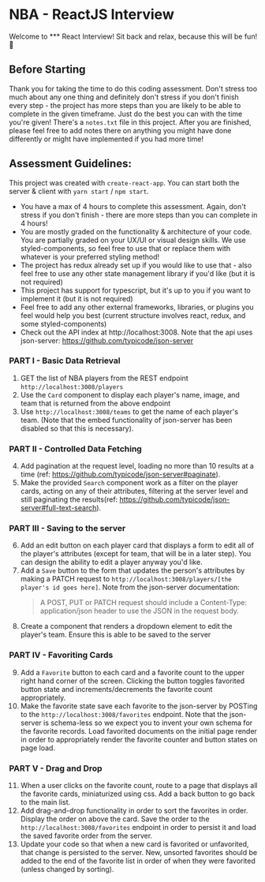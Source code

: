 # NBA - ReactJS Interview

Welcome to *** React Interview! Sit back and relax, because this will be fun! 🍿

## Before Starting

Thank you for taking the time to do this coding assessment. Don't stress too much about any one thing and definitely don't stress if you don't finish every step - the project has more steps than you are likely to be able to complete in the given timeframe. Just do the best you can with the time you're given! There's a `notes.txt` file in this project. After you are finished, please feel free to add notes there on anything you might have done differently or might have implemented if you had more time!

## Assessment Guidelines:

This project was created with `create-react-app`. You can start both the server & client with `yarn start` / `npm start`.

- You have a max of 4 hours to complete this assessment. Again, don't stress if you don't finish - there are more steps than you can complete in 4 hours!
- You are mostly graded on the functionality & architecture of your code. You are partially graded on your UX/UI or visual design skills. We use styled-components, so feel free to use that or replace them with whatever is your preferred styling method!
- The project has redux already set up if you would like to use that - also feel free to use any other state management library if you'd like (but it is not required)
- This project has support for typescript, but it's up to you if you want to implement it (but it is not required)
- Feel free to add any other external frameworks, libraries, or plugins you feel would help you best (current structure involves react, redux, and some styled-components)
- Check out the API index at http://localhost:3008. Note that the api uses json-server: https://github.com/typicode/json-server

### PART I - Basic Data Retrieval

1.  GET the list of NBA players from the REST endpoint `http://localhost:3008/players`
2.  Use the `Card` component to display each player's name, image, and team that is returned from the above endpoint
3.  Use `http://localhost:3008/teams` to get the name of each player's team. (Note that the embed functionality of json-server has been disabled so that this is necessary).

### PART II - Controlled Data Fetching

4.  Add pagination at the request level, loading no more than 10 results at a time (ref: https://github.com/typicode/json-server#paginate).
5.  Make the provided `Search` component work as a filter on the player cards, acting on any of their attributes, filtering at the server level and still paginating the results(ref: https://github.com/typicode/json-server#full-text-search).

### PART III - Saving to the server

6.  Add an edit button on each player card that displays a form to edit all of the player's attributes (except for team, that will be in a later step). You can design the ability to edit a player anyway you'd like.
7.  Add a `Save` button to the form that updates the person's attributes by making a PATCH request to `http://localhost:3008/players/[the player's id goes here]`. Note from the json-server documentation:
    > A POST, PUT or PATCH request should include a Content-Type: application/json header to use the JSON in the request body.
8.  Create a component that renders a dropdown element to edit the player's team. Ensure this is able to be saved to the server

### PART IV - Favoriting Cards

9. Add a `Favorite` button to each card and a favorite count to the upper right hand corner of the screen. Clicking the button toggles favorited button state and increments/decrements the favorite count appropriately.
10. Make the favorite state save each favorite to the json-server by POSTing to the `http://localhost:3008/favorites` endpoint. Note that the json-server is schema-less so we expect you to invent your own schema for the favorite records. Load favorited documents on the initial page render in order to appropriately render the favorite counter and button states on page load.

### PART V - Drag and Drop

11. When a user clicks on the favorite count, route to a page that displays all the favorite cards, miniaturized using css. Add a back button to go back to the main list.
12. Add drag-and-drop functionality in order to sort the favorites in order. Display the order on above the card. Save the order to the `http://localhost:3008/favorites` endpoint in order to persist it and load the saved favorite order from the server.
13. Update your code so that when a new card is favorited or unfavorited, that change is persisted to the server. New, unsorted favorites should be added to the end of the favorite list in order of when they were favorited (unless changed by sorting).
